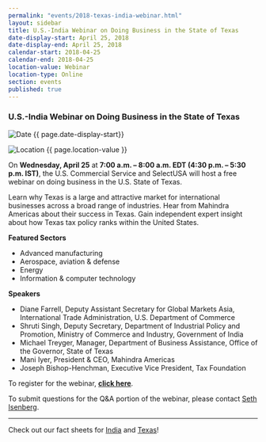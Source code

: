 ```yaml
---
permalink: "events/2018-texas-india-webinar.html"
layout: sidebar
title: U.S.-India Webinar on Doing Business in the State of Texas
date-display-start: April 25, 2018
date-display-end: April 25, 2018
calendar-start: 2018-04-25
calendar-end: 2018-04-25
location-value: Webinar
location-type: Online
section: events
published: true
---
```


### U.S.-India Webinar on Doing Business in the State of Texas

![Date](https://google.github.io/material-design-icons/action/svg/design/ic_event_24px.svg "Date") {{ page.date-display-start}}

![Location](http://google.github.io/material-design-icons/social/svg/design/ic_location_city_24px.svg "Location") {{ page.location-value }}

On **Wednesday, April 25** at **7:00 a.m. – 8:00 a.m. EDT (4:30 p.m. – 5:30 p.m. IST)**, the U.S. Commercial Service and SelectUSA will host a free webinar on doing business in the U.S. State of Texas. 

Learn why Texas is a large and attractive market for international businesses across a broad range of industries. Hear from Mahindra Americas about their success in Texas. Gain independent expert insight about how Texas tax policy ranks within the United States.

**Featured Sectors**
* Advanced manufacturing
* Aerospace, aviation & defense
* Energy
* Information & computer technology

**Speakers**
* Diane Farrell, Deputy Assistant Secretary for Global Markets Asia, International Trade Administration, U.S. Department of Commerce
* Shruti Singh, Deputy Secretary, Department of Industrial Policy and Promotion, Ministry of Commerce and Industry, Government of India
* Michael Treyger, Manager, Department of Business Assistance, Office of the Governor, State of Texas
* Mani Iyer, President & CEO, Mahindra Americas
* Joseph Bishop-Henchman, Executive Vice President, Tax Foundation

To register for the webinar, **[click here](http://go.usa.gov/xQTHw)**.

To submit questions for the Q&A portion of the webinar, please contact [Seth Isenberg](mailto:seth.isenberg@trade.gov).

---

Check out our fact sheets for [India](https://www.selectusa.gov/country-fact-sheet/India) and [Texas](https://www.selectusa.gov/state-fact-sheet/Texas)!
